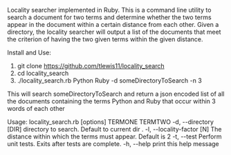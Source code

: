 Locality searcher implemented in Ruby.  This is a command line utility to search a document for
two terms and determine whether the two terms appear in the document within a certain distance from each other. Given a directory, the locality searcher will output a list of the documents that meet the criterion of having the two given terms within the given distance.

Install and Use:

1. git clone https://github.com/tlewis11/locality_search
2. cd locality_search 
3. ./locality_search.rb Python Ruby -d someDirectoryToSearch -n 3

This will search someDirectoryToSearch and return a json encoded list of all the documents containing the terms Python and Ruby that occur within 3 words of each other

Usage: locality_search.rb [options] TERMONE TERMTWO
    -d, --directory [DIR]            directory to search. Default to current dir .
    -l, --locality-factor [N]        The distance within which the terms must appear.  Default is 2
    -t, --test                       Perform unit tests.  Exits after tests are complete.
    -h, --help                       print this help message
